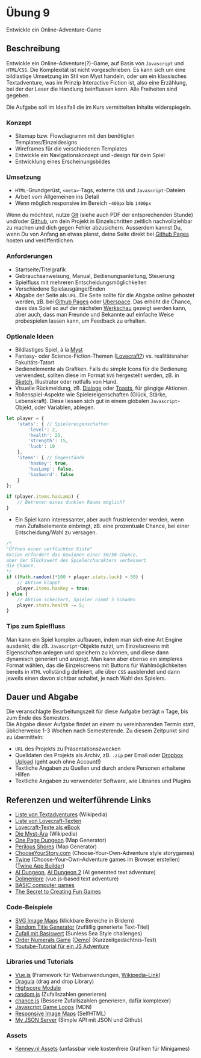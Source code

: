 # Übung 9

Entwickle ein Online-Adventure-Game


## Beschreibung

Entwickle ein Online-Adventure(?)-Game, auf Basis von `Javascript` und `HTML`/`CSS`. Die Komplexität ist nicht vorgeschrieben. Es kann sich um eine bildlastige Umsetzung im Stil von Myst handeln, oder um ein klassisches Textadventure, was im Prinzip Interactive Fiction ist, also eine Erzählung, bei der der Leser die Handlung beinflussen kann. Alle Freiheiten sind gegeben. 

Die Aufgabe soll im Idealfall die im Kurs vermittelten Inhalte widerspiegeln.

### Konzept

- Sitemap bzw. Flowdiagramm mit den benötigten Templates/Einzeldesigns
- Wireframes für die verschiedenen Templates
- Entwickle ein Navigationskonzept und -design für dein Spiel
- Entwicklung eines Erscheinungsbildes

### Umsetzung

- `HTML`-Grundgerüst, `<meta>`-Tags, externe `CSS` und `Javascript`-Dateien
- Arbeit vom Allgemeinen ins Detail
- Wenn möglich responsive im Bereich `~400px` bis `1400px`

Wenn du möchtest, nutze [Git](https://git-scm.com/) (siehe auch PDF der entsprechenden Stunde) und/oder [Github](https://github.com/), um dein Projekt in Einzelschritten zeitlich nachvollziehbar zu machen und dich gegen Fehler abzusichern. Ausserdem kannst Du, wenn Du von Anfang an etwas planst, deine Seite direkt bei [Github Pages](https://pages.github.com/) hosten und veröffentlichen.

### Anforderungen

- Startseite/Titelgrafik
- Gebrauchsanweisung, Manual, Bedienungsanleitung, Steuerung
- Spielfluss mit mehreren Entscheidungsmöglichkeiten
- Verschiedene Spielausgänge/Enden
- Abgabe der Seite als `URL`. Die Seite sollte für die Abgabe online gehostet werden, zB. bei [Github Pages](https://pages.github.com/) oder [Uberspace](https://uberspace.de/de/). Das erhöht die Chance, dass das Spiel so auf der nächsten [Werkschau](http://diewerkschaumannheim.de/) gezeigt werden kann, aber auch, dass man Freunde und Bekannte auf einfache Weise probespielen lassen kann, um Feedback zu erhalten.

### Optionale Ideen

- Bildlastiges Spiel, à la [Myst](https://de.wikipedia.org/wiki/Myst#Myst)
- Fantasy- oder Science-Fiction-Themen ([Lovecraft?](https://en.wikisource.org/wiki/Author:Howard_Phillips_Lovecraft#Short_stories)) vs. realitätsnaher Fakultäts-Tatort
- Bedienelemente als Grafiken. Falls du simple Icons für die Bedienung verwendest, sollten diese im Format `SVG` hergestellt werden, zB. in [Sketch](https://www.sketch.com/store/edu/), Illustrator oder notfalls von Hand.
- Visuelle Rückmeldung, zB. [Dialoge](https://developer.mozilla.org/de/docs/Web/HTML/Element/dialog) oder [Toasts](https://codepen.io/kipp0/pen/pPNrrj), für gängige Aktionen.
- Rollenspiel-Aspekte wie Spielereigenschaften (Glück, Stärke, Lebenskraft). Diese liessen sich gut in einem globalen `Javascript`-Objekt, oder Variablen, ablegen.

```javascript
let player = {
	'stats': { // Spielereigenschaften
		'level': 2,
		'health': 25,
		'strength': 15,
		'luck': 10
	},
	'items': { // Gegenstände
		'hasKey': true,
		'hasLamp': false,
		'hasSword': false
	}
};

if (player.items.hasLamp) {
	// Betreten eines dunklen Raums möglich?
}
```

- Ein Spiel kann interessanter, aber auch frustrierender werden, wenn man Zufallselemente einbringt, zB. eine prozentuale Chance, bei einer Entscheidung/Wahl zu versagen.

```javascript
/*
"Öffnen einer verfluchten Kiste"
Aktion erfordert das Gewinnen einer 50/50-Chance,
aber der Glückswert des Spielercharakters verbessert
die Chance.
*/
if ((Math.random()*100 + player.stats.luck) > 50) {
	// Aktion klappt
	player.items.hasKey = true;
} else {
	// Aktion scheitert, Spieler nimmt 5 Schaden
	player.stats.health -= 5;
}
```

### Tips zum Spielfluss

Man kann ein Spiel komplex aufbauen, indem man sich eine Art Engine ausdenkt, die zB. `Javascript`-Objekte nutzt, um Einzelscreens mit Eigenschaften anlegen und speichern zu können, und diese dann dynamisch generiert und anzeigt.
Man kann aber ebenso ein simpleres Format wählen, das die Einzelscreens mit Buttons für Wahlmöglichkeiten bereits in `HTML` vollständig definiert, alle über `CSS` ausblendet und dann jeweils einen davon sichtbar schaltet, je nach Wahl des Spielers.

## Dauer und Abgabe

Die veranschlagte Bearbeitungszeit für diese Aufgabe beträgt `n` Tage, bis zum Ende des Semesters.  
Die Abgabe dieser Aufgabe findet an einem zu vereinbarenden Termin statt, üblicherweise 1-3 Wochen nach Semesterende. Zu diesem Zeitpunkt sind zu übermitteln:

- `URL` des Projekts zu Präsentationszwecken
- Quelldaten des Projekts als Archiv, zB. `.zip` per Email oder [Dropbox Upload](http://arnorichter.de/hsma/abgabe/) (geht auch ohne Account!)
- Textliche Angaben zu Quellen und durch andere Personen erhaltene Hilfen
- Textliche Angaben zu verwendeter Software, wie Libraries und Plugins

## Referenzen und weiterführende Links

- [Liste von Textadventures](https://de.wikipedia.org/wiki/Liste_von_Textadventures) (Wikipedia)
- [Liste von Lovecraft-Texten](https://en.wikisource.org/wiki/Author:Howard_Phillips_Lovecraft#Short_stories)
- [Lovecraft-Texte als eBook](https://www.kotzendes-einhorn.de/blog/2018-10/the-complete-works-of-h-p-lovecraft-als-gratis-e-book/)
- [Die Myst-Ära](https://de.wikipedia.org/wiki/Adventure#Die_Myst-%C3%84ra) (Wikipedia)
- [One Page Dungeon](https://watabou.itch.io/one-page-dungeon) (Map Generator)
- [Perilous Shores](https://watabou.itch.io/perilous-shores) (Map Generator)
- [ChooseYourStory.com](http://chooseyourstory.com/) (Choose-Your-Own-Adventure style storygames)
- [Twine](https://twinery.org) (Choose-Your-Own-Adventure games im Browser erstellen) ([Twine App Builder](https://github.com/lazerwalker/twine-app-builder))
- [AI Dungeon](http://ai-adventure.appspot.com/), [AI Dungeon 2](https://play.aidungeon.io/) (AI generated text adventure)
- [Dolmenlore](https://mass-driver.com/dolmenlore) (vue.js-based text adventure)
- [BASIC computer games](https://github.com/coding-horror/basic-computer-games)
- [The Secret to Creating Fun Games](https://gist.github.com/polm/05db396cf08b9ec2a81c)

### Code-Beispiele

- [SVG Image Maps](https://gist.github.com/oelna/1efd149dcb9ea0fa8b526a44ff108446) (klickbare Bereiche in Bildern)
- [Random Title Generator](https://gist.github.com/oelna/d85427f6704c2904f537bfec62ca79ec) (zufällig generierte Text-Titel)
- [Zufall mit Basiswert](https://gist.github.com/oelna/93f702533df27944ca6288e48de780c1) (Sunless Sea Style challenges)
- [Order Numerals Game](https://github.com/oelna/order-numerals-game) ([Demo](https://oelna.github.io/order-numerals-game/)) (Kurzzeitgedächtnis-Test)
- [Youtube-Tutorial für ein JS Adventure](https://www.youtube.com/watch?v=R1S_NhKkvGA)

### Libraries und Tutorials

- [Vue.js](https://vuejs.org/) (Framework für Webanwendungen, [Wikipedia-Link](https://de.wikipedia.org/wiki/Vue.js))
- [Dragula](https://bevacqua.github.io/dragula/) (drag and drop Library)
- [Highscore Module](https://gist.github.com/oelna/e2c2b3be7ab2721392e102d1aaff15e8)
- [random.js](https://github.com/oelna/random.js) (Zufallszahlen generieren)
- [chance.js](https://github.com/chancejs/chancejs) (Bessere Zufallszahlen generieren, dafür komplexer)
- [Javascript Game Loops](https://developer.mozilla.org/en-US/docs/Games/Anatomy) (MDN)
- [Responsive Image Maps](https://wiki.selfhtml.org/wiki/SVG/Tutorials/responsive_Imagemaps) (SelfHTML)
- [My JSON Server](https://my-json-server.typicode.com/) (Simple API mit JSON und Github)

### Assets

- [Kenney.nl Assets](https://kenney.nl/assets) (unfassbar viele kostenfreie Grafiken für Minigames)
